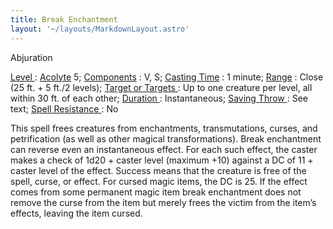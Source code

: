 ```yaml
---
title: Break Enchantment
layout: '~/layouts/MarkdownLayout.astro'
---
```

Abjuration

[ Level ](/modern.d20.srd/fx/level) : [ Acolyte](/modern.d20.srd/classes/advanced/acolyte) 5; [ Components](/modern.d20.srd/fx/components) : V, S; [ Casting Time](/modern.d20.srd/fx/casting.time) : 1 minute; [ Range](/modern.d20.srd/fx/range) : Close (25 ft. + 5 ft./2 levels); [ Target or Targets ](/modern.d20.srd/fx/target) : Up to one creature per level, all
within 30 ft. of each other; [ Duration ](/modern.d20.srd/fx/duration) :
Instantaneous; [ Saving Throw ](/modern.d20.srd/basics/saving.throws) : See
text; [ Spell Resistance ](/modern.d20.srd/special.abilities/spell.resistance)
: No

This spell frees creatures from enchantments, transmutations, curses, and
petrification (as well as other magical transformations). Break enchantment
can reverse even an instantaneous effect. For each such effect, the caster
makes a check of 1d20 + caster level (maximum +10) against a DC of 11 + caster
level of the effect. Success means that the creature is free of the spell,
curse, or effect. For cursed magic items, the DC is 25. If the effect comes
from some permanent magic item break enchantment does not remove the curse
from the item but merely frees the victim from the item’s effects, leaving the
item cursed.

